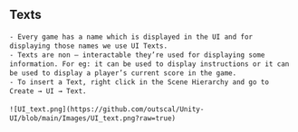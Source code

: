 ## Texts
    - Every game has a name which is displayed in the UI and for displaying those names we use UI Texts.
    - Texts are non – interactable they’re used for displaying some information. For eg: it can be used to display instructions or it can be used to display a player’s current score in the game.
    - To insert a Text, right click in the Scene Hierarchy and go to Create → UI → Text.
    
    ![UI_text.png](https://github.com/outscal/Unity-UI/blob/main/Images/UI_text.png?raw=true)